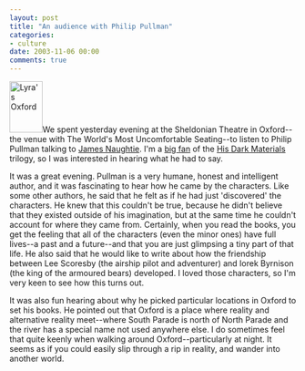 ```yaml
---
layout: post
title: "An audience with Philip Pullman"
categories:
- culture
date: 2003-11-06 00:00
comments: true
---
```


<p><a href="http://www.amazon.co.uk/exec/obidos/ASIN/0385606990/butshesagirl-21" title="Click here to buy this book at Amazon.co.uk"><img class="pixframesmall" src="http://www.rousette.org.uk/mt-static/blog/archives/images/0385606990.02.TZZZZZZZ.jpg" alt="Lyra's Oxford" height="90" width="58" border="0" /></a>We spent yesterday evening at the Sheldonian Theatre in Oxford--the venue with The World's Most Uncomfortable Seating--to listen to Philip Pullman talking to <a href="http://www.bbc.co.uk/radio4/today/about/meet/pres.shtml?naughtie">James Naughtie</a>. I'm a <a href="http://www.rousette.org.uk/mt-static/blog/archives/000118.html">big fan</a> of the <a href="http://www.rousette.org.uk/mt-static/blog/archives/000183.html">His Dark Materials</a> trilogy, so I was interested in hearing what he had to say.</p>

<p>It was a great evening. Pullman is a very humane, honest and intelligent author, and it was fascinating to hear how he came by the characters. Like some other authors, he said that he felt as if he had just 'discovered' the characters. He knew that this couldn't be true, because he didn't believe that they existed outside of his imagination, but at the same time he couldn't account for where they came from. Certainly, when you read the books, you get the feeling that all of the characters (even the minor ones) have full lives--a past and a future--and that you are just glimpsing a tiny part of that life. He also said that he would like to write about how the friendship between Lee Scoresby (the airship pilot and adventurer) and Iorek Byrnison (the king of the armoured bears) developed. I loved those characters, so I'm very keen to see how this turns out.</p>

<p>It was also fun hearing about why he picked particular locations in Oxford to set his books. He pointed out that Oxford is a place where reality and alternative reality meet--where South Parade is north of North Parade and the river has a special name not used anywhere else. I do sometimes feel that quite keenly when walking around Oxford--particularly at night. It seems as if you could easily slip through a rip in reality, and wander into another world.</p>


